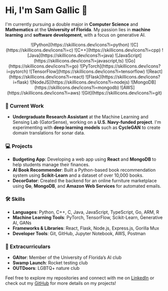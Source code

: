 # Hi, I'm Sam Gallic 👋

I'm currently pursuing a double major in **Computer Science** and **Mathematics** at the **University of Florida**. My passion lies in **machine learning** and **software development**, with a focus on generative AI.

<p align="center">
  ![Python](https://skillicons.dev/icons?i=python) 
  ![C](https://skillicons.dev/icons?i=c) 
  ![C++](https://skillicons.dev/icons?i=cpp) 
  ![Java](https://skillicons.dev/icons?i=java) 
  ![JavaScript](https://skillicons.dev/icons?i=javascript,ts) 
  ![Go](https://skillicons.dev/icons?i=go) 
  ![PyTorch](https://skillicons.dev/icons?i=pytorch) 
  ![TensorFlow](https://skillicons.dev/icons?i=tensorflow) 
  ![React](https://skillicons.dev/icons?i=react) 
  ![Flask](https://skillicons.dev/icons?i=flask) 
  ![NodeJS](https://skillicons.dev/icons?i=nodejs) 
  ![MongoDB](https://skillicons.dev/icons?i=mongodb) 
  ![AWS](https://skillicons.dev/icons?i=aws) 
  ![Git](https://skillicons.dev/icons?i=git)
</p>

### 🔬 Current Work
- **Undergraduate Research Assistant** at the Machine Learning and Sensing Lab (GatorSense), working on a **U.S. Navy-funded project**. I'm experimenting with **deep learning models** such as **CycleGAN** to create domain translations for sonar data.

### 💻 Projects
- **Budgeting App**: Developing a web app using **React** and **MongoDB** to help students manage their finances.
- **AI Book Recommender**: Built a Python-based book recommendation system using **Scikit-Learn** and a dataset of over 10,000 books.
- **DecorGator**: Created the backend for an online furniture marketplace using **Go**, **MongoDB**, and **Amazon Web Services** for automated emails.

### 🛠️ Skills
- **Languages**: Python, C++, C, Java, JavaScript, TypeScript, Go, ARM, R
- **Machine Learning Tools**: PyTorch, TensorFlow, Scikit-Learn, Generative AI, GANs
- **Frameworks & Libraries**: React, Flask, Node.js, Express.js, Gorilla Mux
- **Developer Tools**: Git, GitHub, Jupyter Notebook, AWS, Postman

### 🌱 Extracurriculars
- **GAItor**: Member of the University of Florida’s AI club
- **Swamp Launch**: Rocket testing club
- **OUTDoors**: LGBTQ+ nature club

Feel free to explore my repositories and connect with me on [LinkedIn](https://linkedin.com/in/samgallic) or check out my [GitHub](https://github.com/samgallic) for more details on my projects!
